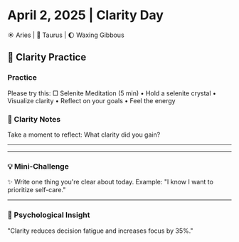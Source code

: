# April 2, 2025 | Clarity Day
☀️ Aries | 🌙 Taurus | 🌔 Waxing Gibbous

## 🌱 Clarity Practice

### Practice
Please try this:
□ Selenite Meditation (5 min)
  • Hold a selenite crystal
  • Visualize clarity
  • Reflect on your goals
  • Feel the energy

### 📝 Clarity Notes
Take a moment to reflect:
What clarity did you gain?
_______________________
_______________________

### 💡 Mini-Challenge
✨ Write one thing you're clear about today. Example: "I know I want to prioritize self-care."
_______________________

### 💫 Psychological Insight
"Clarity reduces decision fatigue and increases focus by 35%." 